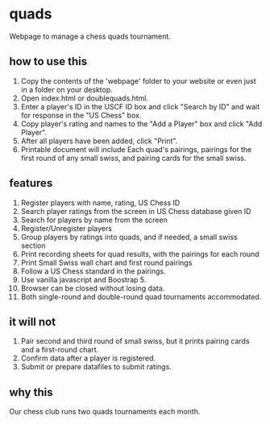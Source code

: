 # quads
Webpage to manage a chess quads tournament.

## how to use this
1. Copy the contents of the 'webpage' folder to your website or even just in a folder on your desktop.
2. Open index.html or doublequads.html.
3. Enter a player's ID in the USCF ID box and click "Search by ID" and wait for response in the "US Chess" box.
4. Copy player's rating and names to the "Add a Player" box and click "Add Player".
5. After all players have been added, click "Print".
6. Printable document will include Each quad's pairings, pairings for the first round of any small swiss, and pairing cards for the small swiss.

## features
1. Register players with name, rating, US Chess ID
2. Search player ratings from the screen in US Chess database given ID
3. Search for players by name from the screen
4. Register/Unregister players
5. Group players by ratings into quads, and if needed, a small swiss section
6. Print recording sheets for quad results, with the pairings for each round
7. Print Small Swiss wall chart and first round pairings
8. Follow a US Chess standard in the pairings.
9. Use vanilla javascript and Boostrap 5.
10. Browser can be closed without losing data.
11. Both single-round and double-round quad tournaments accommodated.

## it will not
1. Pair second and third round of small swiss, but it prints pairing cards and a first-round chart.
2. Confirm data after a player is registered.
3. Submit or prepare datafiles to submit ratings.

## why this
Our chess club runs two quads tournaments each month.
